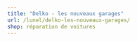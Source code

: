 ```yaml
---
title: "Delko - les nouveaux garages"
url: /lunel/delko-les-nouveaux-garages/
shop: réparation de voitures
---
```

